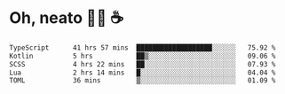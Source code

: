 # Oh, neato 🧑‍💻 ☕

<!--START_SECTION:waka-->

```txt
TypeScript      41 hrs 57 mins  ███████████████████░░░░░░   75.92 %
Kotlin          5 hrs           ██▒░░░░░░░░░░░░░░░░░░░░░░   09.06 %
SCSS            4 hrs 22 mins   ██░░░░░░░░░░░░░░░░░░░░░░░   07.93 %
Lua             2 hrs 14 mins   █░░░░░░░░░░░░░░░░░░░░░░░░   04.04 %
TOML            36 mins         ▒░░░░░░░░░░░░░░░░░░░░░░░░   01.09 %
```

<!--END_SECTION:waka-->
